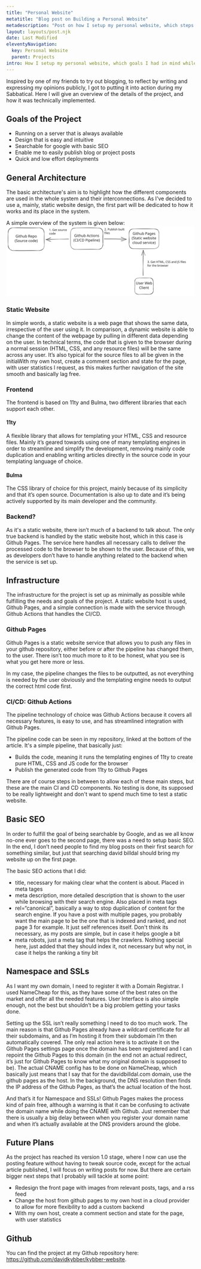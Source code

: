 ```yaml
---
title: "Personal Website"
metatitle: "Blog post on Building a Personal Website"
metadescription: "Post on how I setup my personal website, which steps I needed to do."
layout: layouts/post.njk
date: Last Modified
eleventyNavigation:
  key: Personal Website
  parent: Projects
intro: How I setup my personal website, which goals I had in mind while choosing the different tools for the job, and a simple overview of the steps needed to make the website up and running. 
---
```


Inspired by one of my friends to try out blogging, to reflect by writing and expressing my opinions publicly, I got to putting it into action during my Sabbatical. Here I will give an overview of the details of the project, and how it was technically implemented.

## Goals of the Project
- Running on a server that is always available
- Design that is easy and intuitive
- Searchable for google with basic SEO
- Enable me to easily publish blog or project posts
- Quick and low effort deployments

## General Architecture
The basic architecture's aim is to highlight how the different components are used in the whole system and their interconnections. As I’ve decided to use a, mainly, static website design, the first part will be dedicated to how it works and its place in the system.

A simple overview of the system is given below:
![Test](/images/website-arch-overview.svg)

### Static Website
In simple words, a static website is a web page that shows the same data, irrespective of the user using it. In comparison, a dynamic website is able to change the content of the webpage by pulling in different data depending on the user. In technical terms, the code that is given to the browser during a normal session (HTML, CSS, and any resource files) will be the same across any user. It’s also typical for the source files to all be given in the initiaWith my own host, create a comment section and state for the page, with user statistics
l request, as this makes further navigation of the site smooth and basically lag free.

### Frontend
The frontend is based on 11ty and Bulma, two different libraries that each support each other.

#### 11ty
A flexible library that allows for templating your HTML, CSS and resource files. Mainly it’s geared towards using one of many templating engines in order to streamline and simplify the development, removing mainly code duplication and enabling writing articles directly in the source code in your templating language of choice.

#### Bulma
The CSS library of choice for this project, mainly because of its simplicity and that it’s open source. Documentation is also up to date and it’s being actively supported by its main developer and the community.

### Backend?
As it's a static website, there isn’t much of a backend to talk about. The only true backend is handled by the static website host, which in this case is Github Pages. The service here handles all necessary calls to deliver the processed code to the browser to be shown to the user. Because of this, we as developers don’t have to handle anything related to the backend when the service is set up.

## Infrastructure
The infrastructure for the project is set up as minimally as possible while fulfilling the needs and goals of the project. A static website host is used, Github Pages, and a simple connection is made with the service through Github Actions that handles the CI/CD.

### Github Pages
Github Pages is a static website service that allows you to push any files in your github repository, either before or after the pipeline has changed them, to the user. There isn’t too much more to it to be honest, what you see is what you get here more or less. 

In my case, the pipeline changes the files to be outputted, as not everything is needed by the user obviously and the templating engine needs to output the correct html code first. 

### CI/CD: Github Actions
The pipeline technology of choice was Github Actions because it covers all necessary features, is easy to use, and has streamlined integration with Github Pages.

The pipeline code can be seen in my repository, linked at the bottom of the article. It's a simple pipeline, that basically just:
- Builds the code, meaning it runs the templating engines of 11ty to create pure HTML, CSS and JS code for the browser
- Publish the generated code from 11ty to Github Pages

There are of course steps in between to allow each of these main steps, but these are the main CI and CD components. No testing is done, its supposed to be really lightweight and don't want to spend much time to test a static website. 

## Basic SEO
In order to fulfill the goal of being searchable by Google, and as we all know no-one ever goes to the second page, there was a need to setup basic SEO. In the end, I don’t need people to find my blog posts on their first search for something similar, but just that searching david billdal should bring my website up on the first page.

The basic SEO actions that I did:
- title, necessary for making clear what the content is about. Placed in meta tages
- meta description, more detailed description that is shown to the user while browsing with their search engine. Also placed in meta tags
- rel=“canonical”, basically a way to stop duplication of content for the search engine. If you have a post with multiple pages, you probably want the main page to be the one that is indexed and ranked, and not page 3 for example. It just self references itself. Don't think its necessary, as my posts are simple, but in case it helps google a bit
- meta robots, just a meta tag that helps the crawlers. Nothing special here, just added that they should index it, not necessary but why not, in case it helps the ranking a tiny bit

## Namespace and SSLs
As I want my own domain, I need to register it with a Domain Registrar. I used NameCheap for this, as they have some of the best rates on the market and offer all the needed features. User Interface is also simple enough, not the best but shouldn’t be a big problem getting your tasks done.

Setting up the SSL isn’t really something I need to do too much work. The main reason is that Github Pages already have a wildcard certificate for all their subdomains, and as I’m hosting it from their subdomain I’m then automatically covered. The only real action here is to activate it on the Github Pages settings page once the domain has been registered and I can repoint the Github Pages to this domain (in the end not an actual redirect, it’s just for Github Pages to know what my original domain is supposed to be). The actual CNAME config has to be done on NameCheap, which basically just means that I say that for the davidbilldal.com domain, use the github pages as the host. In the background, the DNS resolution then finds the IP address of the Github Pages, as that’s the actual location of the host.

And that’s it for Namespace and SSLs! Github Pages makes the process kind of pain free, although a warning is that it can be confusing to activate the domain name while doing the CNAME with Github. Just remember that there is usually a big delay between when you register your domain name and when it’s actually available at the DNS providers around the globe.

## Future Plans
As the project has reached its version 1.0 stage, where I now can use the posting feature without having to tweak source code, except for the actual article published, I will focus on writing posts for now. But there are certain bigger next steps that I probably will tackle at some point:
- Redesign the front page with images from relevant posts, tags, and a rss feed
- Change the host from github pages to my own host in a cloud provider to allow for more flexibility to add a custom backend
- With my own host, create a comment section and state for the page, with user statistics

## Github
You can find the project at my Github repository here: https://github.com/davidkybber/kybber-website.

